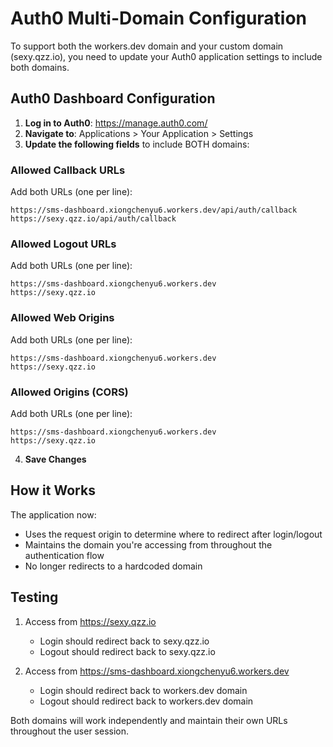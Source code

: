 # Auth0 Multi-Domain Configuration

To support both the workers.dev domain and your custom domain (sexy.qzz.io), you need to update your Auth0 application settings to include both domains.

## Auth0 Dashboard Configuration

1. **Log in to Auth0**: https://manage.auth0.com/
2. **Navigate to**: Applications > Your Application > Settings
3. **Update the following fields** to include BOTH domains:

### Allowed Callback URLs
Add both URLs (one per line):
```
https://sms-dashboard.xiongchenyu6.workers.dev/api/auth/callback
https://sexy.qzz.io/api/auth/callback
```

### Allowed Logout URLs
Add both URLs (one per line):
```
https://sms-dashboard.xiongchenyu6.workers.dev
https://sexy.qzz.io
```

### Allowed Web Origins
Add both URLs (one per line):
```
https://sms-dashboard.xiongchenyu6.workers.dev
https://sexy.qzz.io
```

### Allowed Origins (CORS)
Add both URLs (one per line):
```
https://sms-dashboard.xiongchenyu6.workers.dev
https://sexy.qzz.io
```

4. **Save Changes**

## How it Works

The application now:
- Uses the request origin to determine where to redirect after login/logout
- Maintains the domain you're accessing from throughout the authentication flow
- No longer redirects to a hardcoded domain

## Testing

1. Access from https://sexy.qzz.io
   - Login should redirect back to sexy.qzz.io
   - Logout should redirect back to sexy.qzz.io

2. Access from https://sms-dashboard.xiongchenyu6.workers.dev
   - Login should redirect back to workers.dev domain
   - Logout should redirect back to workers.dev domain

Both domains will work independently and maintain their own URLs throughout the user session.